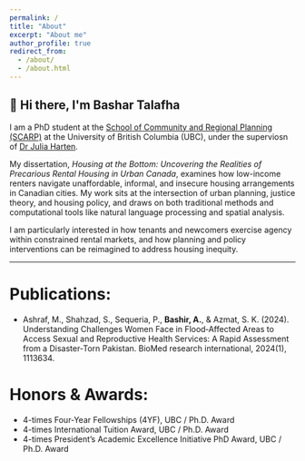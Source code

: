 ```yaml
---
permalink: /
title: "About"
excerpt: "About me"
author_profile: true
redirect_from: 
  - /about/
  - /about.html
---
```


👋 Hi there, I'm **Bashar Talafha**
---

I am a PhD student at the [School of Community and Regional Planning (SCARP)](https://scarp.ubc.ca/) at the University of British Columbia (UBC), under the superviosn of [Dr Julia Harten](https://scarp.ubc.ca/directory/julia-harten).  

My dissertation, *Housing at the Bottom: Uncovering the Realities of Precarious Rental Housing in Urban Canada*, examines how low-income renters navigate unaffordable, informal, and insecure housing arrangements in Canadian cities. My work sits at the intersection of urban planning, justice theory, and housing policy, and draws on both traditional methods and computational tools like natural language processing and spatial analysis.  

I am particularly interested in how tenants and newcomers exercise agency within constrained rental markets, and how planning and policy interventions can be reimagined to address housing inequity.


---

# Publications:

* Ashraf, M., Shahzad, S., Sequeria, P., **Bashir, A.**, & Azmat, S. K. (2024). Understanding Challenges Women Face in Flood‐Affected Areas to Access Sexual and Reproductive Health Services: A Rapid Assessment from a Disaster‐Torn Pakistan. BioMed research international, 2024(1), 1113634.



# Honors & Awards:
* 4-times Four-Year Fellowships (4YF), UBC / Ph.D. Award 
* 4-times International Tuition Award, UBC / Ph.D. Award 
* 4-times President’s Academic Excellence Initiative PhD Award, UBC / Ph.D. Award 

